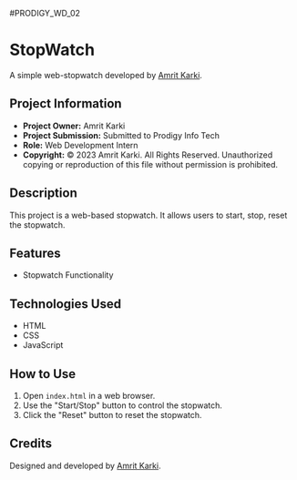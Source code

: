 #PRODIGY_WD_02
# StopWatch

A simple web-stopwatch developed by [Amrit Karki](https://www.linkedin.com/in/amritkarkii001/).

## Project Information

- **Project Owner:** Amrit Karki
- **Project Submission:** Submitted to Prodigy Info Tech
- **Role:** Web Development Intern
- **Copyright:** © 2023 Amrit Karki. All Rights Reserved.
  Unauthorized copying or reproduction of this file without permission  is prohibited.

## Description

This project is a web-based stopwatch. It allows users to start, stop, reset the stopwatch.

## Features
- Stopwatch Functionality

## Technologies Used

- HTML
- CSS
- JavaScript

## How to Use

1. Open `index.html` in a web browser.
2. Use the "Start/Stop" button to control the stopwatch.
3. Click the "Reset" button to reset the stopwatch.

## Credits

Designed and developed by [Amrit Karki](https://www.linkedin.com/in/amritkarkii001/).
